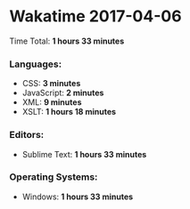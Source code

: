 # Wakatime 2017-04-06

Time Total: **1 hours 33 minutes**

### Languages:
- CSS: **3 minutes** 
- JavaScript: **2 minutes** 
- XML: **9 minutes** 
- XSLT: **1 hours 18 minutes** 

### Editors:
- Sublime Text: **1 hours 33 minutes** 

### Operating Systems:
- Windows: **1 hours 33 minutes** 

